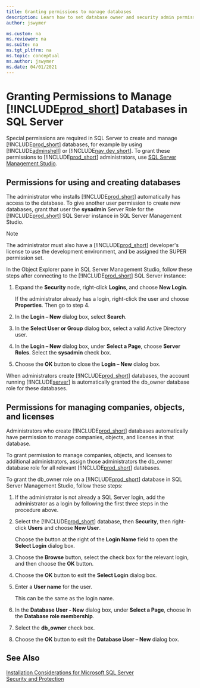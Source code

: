 ```yaml
---
title: Granting permissions to manage databases
description: Learn how to set database owner and security admin permissions in SQL Server for your Business Central solution.
author: jswymer

ms.custom: na
ms.reviewer: na
ms.suite: na
ms.tgt_pltfrm: na
ms.topic: conceptual
ms.author: jswymer
ms.date: 04/01/2021
---
```

# Granting Permissions to Manage [!INCLUDE[prod_short](../developer/includes/prod_short.md)] Databases in SQL Server

Special permissions are required in SQL Server to create and manage [!INCLUDE[prod_short](../developer/includes/prod_short.md)] databases, for example by using [!INCLUDE[adminshell](../developer/includes/adminshell.md)] or [!INCLUDE[nav_dev_short](../developer/includes/nav_dev_short_md.md)]. To grant these permissions to [!INCLUDE[prod_short](../developer/includes/prod_short.md)] administrators, use [SQL Server Management Studio](/sql/ssms/sql-server-management-studio-ssms).  

## Permissions for using and creating databases
  
The administrator who installs [!INCLUDE[prod_short](../developer/includes/prod_short.md)] automatically has access to the database. To give another user permission to create new databases, grant that user the **sysadmin** Server Role for the [!INCLUDE[prod_short](../developer/includes/prod_short.md)] SQL Server instance in SQL Server Management Studio.  
  
> [!NOTE]  
> The administrator must also have a [!INCLUDE[prod_short](../developer/includes/prod_short.md)] developer's license to use the development environment, and be assigned the SUPER permission set.  
  
In the Object Explorer pane in SQL Server Management Studio, follow these steps after connecting to the [!INCLUDE[prod_short](../developer/includes/prod_short.md)] SQL Server instance:  
  
1.  Expand the **Security** node, right-click **Logins**, and choose **New Login**.  
  
     If the administrator already has a login, right-click the user and choose **Properties**. Then go to step 4.  
  
2.  In the **Login – New** dialog box, select **Search**.  
  
3.  In the **Select User or Group** dialog box, select a valid Active Directory user.  
  
4.  In the **Login – New** dialog box, under **Select a Page**, choose **Server Roles**. Select the **sysadmin** check box.  
  
5.  Choose the **OK** button to close the **Login – New** dialog box.  
  
When administrators create [!INCLUDE[prod_short](../developer/includes/prod_short.md)] databases, the account running [!INCLUDE[server](../developer/includes/server.md)] is automatically granted the db\_owner database role for these databases.  
  
## Permissions for managing companies, objects, and licenses
  
Administrators who create [!INCLUDE[prod_short](../developer/includes/prod_short.md)] databases automatically have permission to manage companies, objects, and licenses in that database.  
  
To grant permission to manage companies, objects, and licenses to additional administrators, assign those administrators the db\_owner database role for all relevant [!INCLUDE[prod_short](../developer/includes/prod_short.md)] databases.  
  
To grant the db_owner role on a [!INCLUDE[prod_short](../developer/includes/prod_short.md)] database in SQL Server Management Studio, follow these steps:  
  
1.  If the administrator is not already a SQL Server login, add the administrator as a login by following the first three steps in the procedure above.  
  
2.  Select the [!INCLUDE[prod_short](../developer/includes/prod_short.md)] database, then **Security**, then right-click **Users** and choose **New User**.  
  
     Choose the button at the right of the **Login Name** field to open the **Select Login** dialog box.  
  
3.  Choose the **Browse** button, select the check box for the relevant login, and then choose the **OK** button.  
  
4.  Choose the **OK** button to exit the **Select Login** dialog box.  
  
5.  Enter a **User name** for the user.  
  
     This can be the same as the login name.  
  
6.  In the **Database User - New** dialog box, under **Select a Page**, choose In the **Database role membership**.  
  
7.  Select the **db_owner** check box.  
  
8.  Choose the **OK** button to exit the **Database User – New** dialog box.  
  
## See Also  
[Installation Considerations for Microsoft SQL Server](../deployment/installation-considerations-for-microsoft-sql-server.md)  
[Security and Protection](security-and-protection.md)  